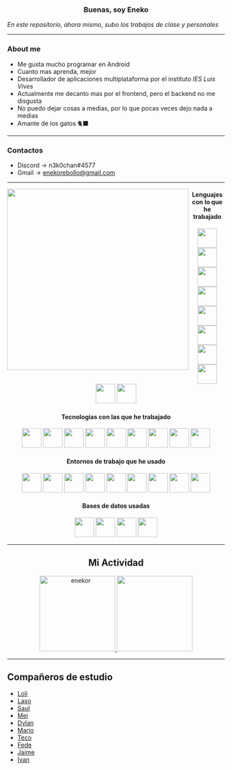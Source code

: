 <h3 align="center"><b>Buenas, soy Eneko</b></h3>
<i>En este repositorio, ahora mismo, subo los trabajos de clase y personales</i>

---


### About me
* Me gusta mucho programar en Android
* Cuanto mas aprenda, mejor
* Desarrollador de aplicaciones multiplataforma por el instituto _IES Luis Vives_ 
* Actualmente me decanto mas por el frontend, pero el backend no me disgusta
* No puedo dejar cosas a medias, por lo que pocas veces dejo nada a medias
* Amante de los gatos 🐈‍⬛

---

### Contactos
* Discord -> n3k0chan#4577
* Gmail -> enekorebollo@gmail.com

---

<img align="left" src="https://thumbs.gfycat.com/WeirdDeliciousAfricanwilddog.webp" height="420"/> <!-- gif -->
<h4 align="center">Lenguajes con lo que he trabajado</h4>
<div align="center">
  <img src="https://algodelinux.com/wp-content/uploads/2020/03/java-icon.png" height=45/>
  <img src="https://upload.wikimedia.org/wikipedia/commons/thumb/d/d5/CSS3_logo_and_wordmark.svg/1200px-CSS3_logo_and_wordmark.svg.png" height=45/>
  <img src="https://upload.wikimedia.org/wikipedia/commons/thumb/6/61/HTML5_logo_and_wordmark.svg/512px-HTML5_logo_and_wordmark.svg.png" height=45/>
  <img src="https://download.logo.wine/logo/Kotlin_(programming_language)/Kotlin_(programming_language)-Logo.wine.png" height=45/>
  <img src="https://upload.wikimedia.org/wikipedia/commons/thumb/c/c3/Python-logo-notext.svg/1024px-Python-logo-notext.svg.png" height=45/>
  <img src="https://cdn-icons-png.flaticon.com/512/2306/2306109.png" height=45/>
  <img src="https://upload.wikimedia.org/wikipedia/commons/thumb/c/c9/JSON_vector_logo.svg/2048px-JSON_vector_logo.svg.png" height=45/>
  <img src="http://cj.lskyf.com/pro/images/elifhakcjgalahccnjkneoccemfahfoa/logo.png" height=45/>
  <img src="https://imgs.search.brave.com/Ps6sztmc1r59rzrHd3QHkexV4Xiufc_tCQfFJ2ROwT8/rs:fit:270:270:1/g:ce/aHR0cHM6Ly9hcHBz/dGltZXMuaW4vd3At/Y29udGVudC91cGxv/YWRzLzIwMTUvMDUv/ZGFydF9pY29uLnBu/Zw" height=45/>
  <img src="https://imgs.search.brave.com/V8fy9Y1K8jR5xuO_gWKFTXdUsHNfZ1tgEMXM8XiuOqU/rs:fit:600:600:1/g:ce/aHR0cHM6Ly9pY29u/YXBlLmNvbS93cC1j/b250ZW50L3BuZ19s/b2dvX3ZlY3Rvci9j/LnBuZw" height=45/>
  
</div>

<h4 align="center">Tecnologias con las que he trabajado</h4>
<div align="center">
  <img src="https://miro.medium.com/max/650/1*zzvdRmHGGXONZpuQ2FeqsQ.png" height=45/>
  <img src="https://distreau.com/github.svg" height=45/>
  <img src="https://www.docker.com/sites/default/files/d8/2019-07/vertical-logo-monochromatic.png" height=45/>
  <img src="https://www.armadilloamarillo.com/wp-content/uploads/course-image.png" height=45/>
  <img src="https://i2.wp.com/gluonhq.com/wp-content/uploads/2015/02/SceneBuilderLogo.png?fit=781%2C781&ssl=1" height=45/>
  <img src="https://www.logolynx.com/images/logolynx/s_10/10792bb85f5b8010a8d831e828878666.png" height=45/>
  <img src="https://imgs.search.brave.com/ao9DOZugvJ9WYnfBS7Sjm6yM6O2hEIQjQ_2xVfK_Q7E/rs:fit:1000:1000:1/g:ce/aHR0cHM6Ly9jZG4t/aW1hZ2VzLTEubWVk/aXVtLmNvbS9tYXgv/MTIwMC8xKjUtYW9L/OElCbVh2ZTV3aEJR/TTkwR0EucG5n" height=45/>
  <img src="https://imgs.search.brave.com/pgLgMSNCDY2ZHgWyvLrWVDm1pBa3FTNm5PDhODLbCSA/rs:fit:512:512:1/g:ce/aHR0cHM6Ly9iZXRh/LnNtYXJ0ZXIuY29k/ZXMvd3AtY29udGVu/dC91cGxvYWRzLzIw/MjAvMDQvMTUtLm5l/dF8ucG5n" height=45/>
  <img src="https://imgs.search.brave.com/Z-XprWzadEgrKzk-9RJYys9D6IrZcvGCsIC2FthOu5s/rs:fit:495:400:1/g:ce/aHR0cHM6Ly90YWJy/aXMuY29tL3dwLWNv/bnRlbnQvdXBsb2Fk/cy8yMDIxLzA2L2pl/dHBhY2stY29tcG9z/ZS1pY29uX1JHQi00/OTV4NDAwLnBuZw" height=45/>
</div>

<h4 align="center">Entornos de trabajo que he usado</h4>
<div align="center">
  <img src="https://resources.jetbrains.com/storage/products/intellij-idea/img/meta/intellij-idea_logo_300x300.png" height=45/>
  <img src="https://imgs.search.brave.com/6NRnjcmRPIMP8SXTREgDbeQTyzknRsJAKolZag59qKo/rs:fit:1200:1200:1/g:ce/aHR0cHM6Ly9taXJv/Lm1lZGl1bS5jb20v/bWF4LzEyMDAvMSo2/RGh1MUg0dDAyOGxP/R2JhWnV5UkN3LnBu/Zw" height=45/>
 
  <img src="https://upload.wikimedia.org/wikipedia/commons/thumb/e/e3/Android_Studio_Icon_%282014-2019%29.svg/1200px-Android_Studio_Icon_%282014-2019%29.svg.png" height=45/>
  <img src="https://user-images.githubusercontent.com/674621/71187801-14e60a80-2280-11ea-94c9-e56576f76baf.png" height=45/>
  <img src="https://imgs.search.brave.com/OW6rSyH7XSsnY5OOjRGFlCL9msh039Z8QfTAspmB0ZE/rs:fit:1200:1200:1/g:ce/aHR0cDovL2ljb24t/bGlicmFyeS5jb20v/aW1hZ2VzL3Zpc3Vh/bC1zdHVkaW8taWNv/bi1wbmcvdmlzdWFs/LXN0dWRpby1pY29u/LXBuZy0yNS5qcGc" height=45/>
  <img src="https://icons.iconarchive.com/icons/blackvariant/button-ui-app-pack-two/1024/Eclipse-icon.png" height=45/>
  <img src="https://upload.wikimedia.org/wikipedia/commons/thumb/9/98/Apache_NetBeans_Logo.svg/444px-Apache_NetBeans_Logo.svg.png" height=45/>
  <img src="https://upload.wikimedia.org/wikipedia/commons/thumb/a/a0/Geany_logo.svg/1024px-Geany_logo.svg.png" height=45/>
  <img src="https://webintegral.com.co/wp-content/uploads/2018/05/postman-icon.png" height=45/>
</div>

<h4 align="center">Bases de datos usadas</h4>
<div align="center">
  <img src="https://cdn.iconscout.com/icon/free/png-256/mysql-19-1174939.png" height=45/>
  <img src="https://upload.wikimedia.org/wikipedia/commons/thumb/9/97/Sqlite-square-icon.svg/2048px-Sqlite-square-icon.svg.png" height=45/>
  <img src="https://www.h2database.com/html/images/h2-logo-2.png" height=45/>
  <img src="https://img.icons8.com/color/480/mongodb.png" height=45/>
</div>

---

<h2 align="center">Mi Actividad</h2>

<p align="center">
  <a href="https://github-readme-stats.vercel.app/api?username=enekor&show_icons=true&theme=vue">
    <img src="https://github-readme-stats.vercel.app/api?username=enekor&show_icons=true&theme=vue" height="175" alt="enekor"/>
  </a> 
   <a href="https://github-readme-stats.vercel.app/api/top-langs/?username=enekor&theme=vue&layout=compact">
    <img src="https://github-readme-stats.vercel.app/api/top-langs/?username=enekor&theme=vue&layout=compact" height="175"/>
  </a> 
</p>

---

## Compañeros de estudio

* [Loli](https://github.com/idliketobealoli)
* [Laso](https://github.com/alexlaso)
* [Saul](https://github.com/saulmella12)
* [Mei](https://github.com/emilio2403)
* [Dylan](https://github.com/DyLaNHurtado)
* [Mario](https://github.com/Mario999X)
* [Teco](https://github.com/sps169)
* [Fede](https://github.com/FedericoTB)
* [Jaime](https://github.com/jaimesalcedo1)
* [Ivan](https://github.com/IvanAzagraTroya)
